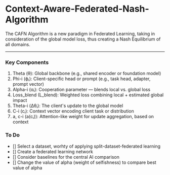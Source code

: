 # Context-Aware-Federated-Nash-Algorithm
The CAFN Algorithm is a new paradigm in Federated Learning, taking in consideration of the global model loss, thus creating a Nash Equilibrium of all domains.

---

### Key Components
1. Theta (θ): Global backbone (e.g., shared encoder or foundation model)
2. Phi-i (ϕᵢ): Client-specific head or prompt (e.g., task head, adapter, prompt vector)
3. Alpha-i (αᵢ): Cooperation parameter — blends local vs. global loss
4. Loss_blend (L_blend): Weighted loss combining local + estimated global impact
5. Theta-i (Δθᵢ): The client's update to the global model
6. C-i (cᵢ): Context vector encoding client task or distribution
7. a, c-i (a(cᵢ)): Attention-like weight for update aggregation, based on context


### To Do
- [] Select a dataset, worhty of applying split-dataset-federated learning
- [] Create a federated learning network
- [] Consider baselines for the central AI comparison
- [] Change the value of alpha (weight of selfishness) to compare best value of alpha